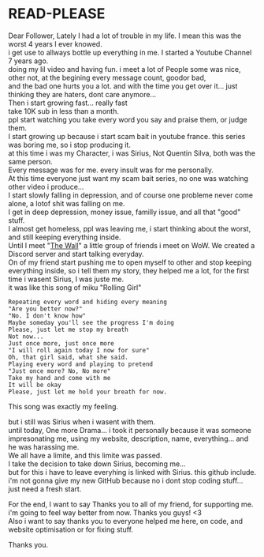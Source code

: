 # READ-PLEASE
Dear Follower, Lately I had a lot of trouble in my life. I mean this was the worst 4 years I ever knowed.  
i get use to allways bottle up everything in me. I started a Youtube Channel 7 years ago.  
doing my lil video and having fun. i meet a lot of People some was nice, other not, at the begining every message count, goodor bad,  
and the bad one hurts you a lot. and with the time you get over it... just thinking they are haters, dont care anymore...  
Then i start growing fast... really fast  
take 10K sub in less than a month.    
ppl start watching you take every word you say and praise them, or judge them.  
I start growing up because i start scam bait in youtube france. this series was boring me, so i stop producing it.  
at this time i was my Character, i was Sirius, Not Quentin Silva, both was the same person.  
Every message was for me. every insult was for me personally.  
At this time everyone just want my scam bait series, no one was watching other video i produce...  
I start slowly falling in depression, and of course one probleme never come alone, a lotof shit was falling on me.  
I get in deep depression, money issue, familly issue, and all that "good" stuff.  
I almost get homeless, ppl was leaving me, i start thinking about the worst, and still keeping everything inside.  
Until I meet "[The Wall](http://TheWall.ovh)" a little group of friends i meet on WoW. We created a Discord server and start talking everyday.  
On of my friend start pushing me to open myself to other and stop keeping everything inside, so i tell them my story, they helped me a lot, for the first time i wasent Sirius, I was juste me.  
it was like this song of miku "Rolling Girl"  
  ```
Repeating every word and hiding every meaning
"Are you better now?"
"No. I don't know how"
Maybe someday you'll see the progress I'm doing
Please, just let me stop my breath
Not now...
Just once more, just once more
"I will roll again today I now for sure"
Oh, that girl said, what she said.
Playing every word and playing to pretend
"Just once more? No, No more"
Take my hand and come with me
It will be okay
Please, just let me hold your breath for now.
```  

This song was exactly my feeling.  
  
  
but i still was Sirius when i wasent with them.   
until today, One more Drama... i took it personally because it was someone impresonating me, using my website, description, name, everything... and he was harassing me.  
We all have a limite, and this limite was passed.  
I take the decision to take down Sirius, becoming me...  
but for this i have to leave everyhing is linked with Sirius. this github include.  
i'm not gonna give my new GitHub because no i dont stop coding stuff... just need a fresh start.  
  
For the end, I want to say Thanks you to all of my friend, for supporting me.  
i'm going to feel way better from now. Thanks you guys! <3  
Also i want to say thanks you to everyone helped me here, on code, and website optimisation or for fixing stuff.  
  
Thanks you.  
